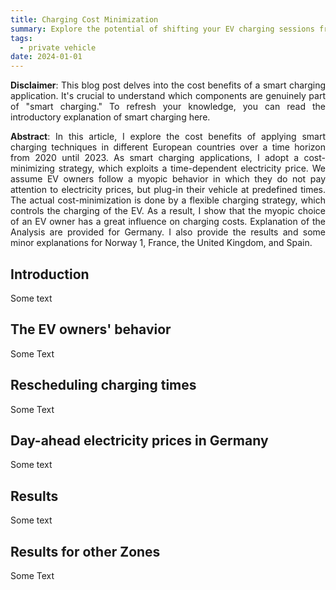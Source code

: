 ```yaml
---
title: Charging Cost Minimization
summary: Explore the potential of shifting your EV charging sessions from evening to night!
tags:
  - private vehicle
date: 2024-01-01
---
```

<div style="text-align: justify;">
  
**Disclaimer**: This blog post delves into the cost benefits of a smart charging application. It's crucial to understand which components are genuinely part of "smart charging." To refresh your knowledge, you can read the introductory explanation of smart charging here.

**Abstract**: In this article, I explore the cost benefits of applying smart charging techniques in different European countries over a time horizon from 2020 until 2023. As smart charging applications, I adopt a cost-minimizing strategy, which exploits a time-dependent electricity price. We assume EV owners follow a myopic behavior in which they do not pay attention to electricity prices, but plug-in their vehicle at predefined times. The actual cost-minimization is done by a flexible charging strategy, which controls the charging of the EV. As a result, I show that the myopic choice of an EV owner has a great influence on charging costs. Explanation of the Analysis are provided for Germany. I also provide the results and some minor explanations for Norway 1, France, the United Kingdom, and Spain.

## Introduction

Some text

## The EV owners' behavior

Some Text

## Rescheduling charging times

Some Text

## Day-ahead electricity prices in Germany

Some text

## Results

Some text

## Results for other Zones
Some Text
</div>
